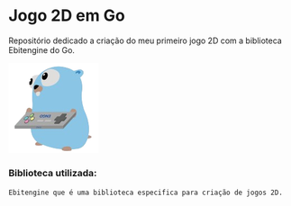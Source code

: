 # Jogo 2D em Go
Repositório dedicado a criação do meu primeiro jogo 2D com a biblioteca Ebitengine do Go.

![alt text](image.png)

### Biblioteca utilizada:
```
Ebitengine que é uma biblioteca especifica para criação de jogos 2D.
```
